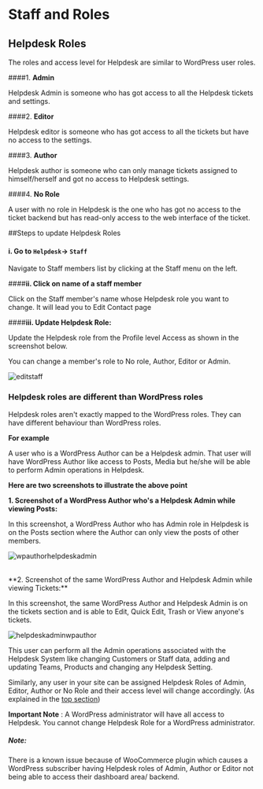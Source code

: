 # Staff and Roles

## Helpdesk Roles
The roles and access level for Helpdesk are similar to WordPress user roles.

####1. **Admin**

Helpdesk Admin is someone who has got access to all the Helpdesk tickets and settings.

####2. **Editor**

Helpdesk editor is someone who has got access to all the tickets but have no access to the settings.

####3. **Author**

Helpdesk author is someone who can only manage tickets assigned to himself/herself and got no access to Helpdesk settings.

####4. **No Role**

A user with no role in Helpdesk is the one who has got no access to the ticket backend but has read-only access to the web interface of the ticket.


##Steps to update Helpdesk Roles

#### i. Go to ```Helpdesk```-> ```Staff```

Navigate to Staff members list by clicking at the Staff menu on the left.

####**ii. Click on name of a staff member**

Click on the Staff member's name whose Helpdesk role you want to change. It will lead you to Edit Contact page

####**iii. Update Helpdesk Role:**

Update the Helpdesk role from the Profile level Access as shown in the screenshot below.

You can change a member's role to No role, Author, Editor or Admin.


![editstaff](https://cloud.githubusercontent.com/assets/8191145/8518365/f9d8d9bc-23e6-11e5-878f-fdd31fcf41f9.png)


### Helpdesk roles are different than WordPress roles
Helpdesk roles aren't exactly mapped to the WordPress roles. They can have different behaviour than WordPress roles.

**For example**

A user who is a WordPress Author can be a Helpdesk admin. That user will have WordPress Author like access to Posts, Media but he/she will be able to perform Admin operations in Helpdesk.

**Here are two screenshots to illustrate the above point**

**1. Screenshot of a WordPress Author who's a Helpdesk Admin while viewing Posts:**

In this screenshot, a WordPress Author who has Admin role in Helpdesk is on the Posts section where the Author can only view the posts of other members.

![wpauthorhelpdeskadmin](https://cloud.githubusercontent.com/assets/8191145/8380309/b2a194c2-1c42-11e5-84b2-7681b7ae5148.png)


<br/>
**2. Screenshot of the same  WordPress Author and Helpdesk Admin while viewing Tickets:**

In this screenshot, the same WordPress Author and Helpdesk Admin is on the tickets section and is able to  Edit, Quick Edit, Trash or View anyone's tickets.


![helpdeskadminwpauthor](https://cloud.githubusercontent.com/assets/8191145/8380513/caf45b6c-1c43-11e5-8ef5-47dcc2daf1f8.png)


This user can perform all the Admin operations associated with the Helpdesk System like changing Customers or Staff data, adding and updating Teams, Products and changing any Helpdesk Setting.

Similarly, any user in your site can be assigned Helpdesk Roles of Admin, Editor, Author or No Role and their access level will change accordingly. (As explained in the [top section](http://docs.rtcamp.com/rtbiz/helpdesk/admin/staff_and_roles/index.html#helpdesk-roles))

**Important Note** : A WordPress administrator will have all access to Helpdesk. You cannot change Helpdesk Role for a WordPress administrator.
<br/>
##### Note:
There is a known issue because of WooCommerce plugin which causes a WordPress subscriber having Helpdesk roles of Admin, Author or Editor not being able to access their dashboard area/ backend.
